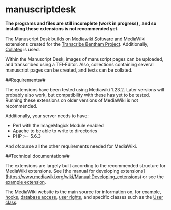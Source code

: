 # manuscriptdesk

**The programs and files are still incomplete (work in progress) , and so installing these extensions is not recommended yet.**

The Manuscript Desk builds on [Mediawiki Software](https://www.mediawiki.org/wiki/MediaWiki) and MediaWiki extensions created for the [Transcribe Bentham Project](http://blogs.ucl.ac.uk/transcribe-bentham/).
Additionally, [Collatex](http://collatex.net/) is used. 

Within the Manuscript Desk, images of manuscript pages can be uploaded, and transcribed using a TEI-Editor. Also, collections containing several manuscript pages can be created, and texts can be collated. 

##Requirements##

The extensions have been tested using Mediawiki 1.23.2. Later versions will probably also work, but compatibility with these has yet to be tested. Running these extensions
on older versions of MediaWiki is not recommended. 

Additionally, your server needs to have: 

* Perl with the ImageMagick Module enabled
* Apache to be able to write to directories
* PHP >= 5.6.3

And ofcourse all the other requirements needed for MediaWiki.

##Technical documentation##

The extensions are largely built according to the recommended structure for MediaWiki extensions. See [the manual for developing extensions]
(https://www.mediawiki.org/wiki/Manual:Developing_extensions) or see the [example extension](https://github.com/wikimedia/mediawiki-extensions-examples/tree/master/Example).

The MediaWiki website is the main source for information on, for example, [hooks](https://www.mediawiki.org/wiki/Manual:Hooks), 
[database access](https://www.mediawiki.org/wiki/Manual:Database_access), [user rights](https://www.mediawiki.org/wiki/Manual:User_rights), and
specific classes such as the [User class](https://www.mediawiki.org/wiki/Manual:User.php).
